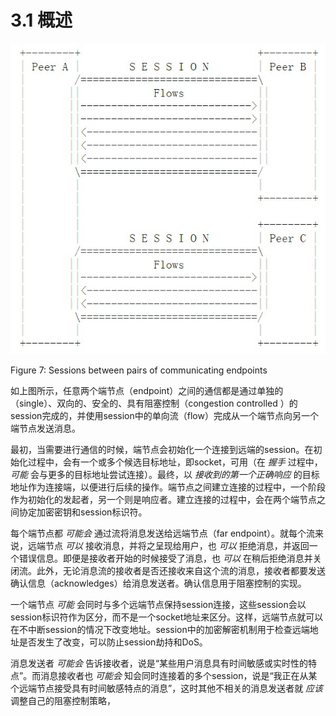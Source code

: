 # 3.1 概述

![Sessions between pairs of communicating endpoints][1]

Figure 7: Sessions between pairs of communicating endpoints

如上图所示，任意两个端节点（endpoint）之间的通信都是通过单独的（single）、双向的、安全的、具有阻塞控制（congestion controlled ）的session完成的，并使用session中的单向流（flow）完成从一个端节点向另一个端节点发送消息。

最初，当需要进行通信的时候，端节点会初始化一个连接到远端的session。在初始化过程中，会有一个或多个候选目标地址，即socket，可用（在 *握手* 过程中， *可能* 会与更多的目标地址尝试连接）。最终，以 *接收到的第一个正确响应* 的目标地址作为连接端，以便进行后续的操作。端节点之间建立连接的过程中，一个阶段作为初始化的发起者，另一个则是响应者。建立连接的过程中，会在两个端节点之间协定加密密钥和session标识符。

每个端节点都 *可能会* 通过流将消息发送给远端节点（far endpoint）。就每个流来说，远端节点 *可以* 接收消息，并将之呈现给用户，也 *可以* 拒绝消息，并返回一个错误信息。即便是接收者开始的时候接受了消息，也 *可以* 在稍后拒绝消息并关闭流。此外，无论消息流的接收者是否还接收来自这个流的消息，接收者都要发送确认信息（acknowledges）给消息发送者。确认信息用于阻塞控制的实现。

一个端节点 *可能* 会同时与多个远端节点保持session连接，这些session会以session标识符作为区分，而不是一个socket地址来区分。这样，远端节点就可以在不中断session的情况下改变地址。session中的加密解密机制用于检查远端地址是否发生了改变，可以防止session劫持和DoS。

消息发送者 *可能会* 告诉接收者，说是“某些用户消息具有时间敏感或实时性的特点”。而消息接收者也 *可能会* 知会同时连接着的多个session，说是“我正在从某个远端节点接受具有时间敏感特点的消息”，这时其他不相关的消息发送者就 *应该* 调整自己的阻塞控制策略，


[1]:    ../images/figure-7.jpg

